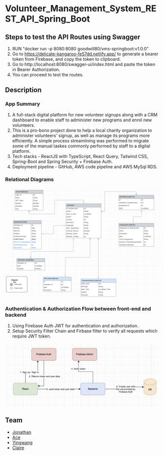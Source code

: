 # Volunteer_Management_System_REST_API_Spring_Boot

## Steps to test the API Routes using Swagger

1. RUN "docker run -p 8080:8080 goodwill80/vms-springboot:v1.0.0"
2. Go to https://delicate-kangaroo-fe57dd.netlify.app/ to generate a bearer token from Firebase, and copy the token to clipboard.
3. Go to http://localhost:8080/swagger-ui/index.html and paste the token in Bearer Authorization.
4. You can proceed to test the routes.

## Description
### App Summary
1. A full-stack digital platform for new volunteer signups along with a CRM dashboard to enable staff to administer new programs and enrol new volunteers.
2. This is a pro-bono project done to help a local charity organization to administer volunteers' signup, as well as manage its programs more efficiently. A simple process streamlining was performed to migrate some of the manual taskes commonly performed by staff to a digital platform.
3. Tech stacks - ReactJS with TypeScript, React Query, Tailwind CSS, Spring-Boot and Spring Security + Firebase Auth.
4. Deployment pipeline - GitHub, AWS code pipeline and AWS MySql RDS.


### Relational Diagrams
![My Image](RelationalDiagrams.png)

### Authentication & Authorization Flow between front-end and backend
1. Using Firebase Auth JWT for authentication and authorization.
2. Setup Security Filter Chain and Firbase filter to verify all requests which require JWT token.

![My Image](Auth_process.png)

## Team

- [Jonathan](https://github.com/goodwill80 "jonathan's github")
- [Ace](https://github.com/acetay "ace's github")
- [Yingwang](https://github.com/shiywsg "yingwang's github")
- [Claire](https://github.com/clairetkw "claire's github")
